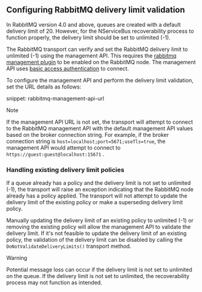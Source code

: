 ## Configuring RabbitMQ delivery limit validation

In RabbitMQ version 4.0 and above, queues are created with a default delivery limit of 20.  However, for the NServiceBus recoverability process to function properly, the delivery limit should be set to unlimited (-1).

The RabbitMQ transport can verify and set the RabbitMQ delivery limit to unlimited (-1) using the management API.  This requires the [rabbitmq management plugin](https://www.rabbitmq.com/docs/management#getting-started) to be enabled on the RabbitMQ node.  The management API uses [basic access authentication](https://en.wikipedia.org/wiki/Basic_access_authentication) to connect.

To configure the management API and perform the delivery limit validation, set the URL details as follows:

snippet: rabbitmq-management-api-url

> [!NOTE]
> If the management API URL is not set, the transport will attempt to connect to the RabbitMQ management API with the default management API values based on the broker connection string.  For example, if the broker connection string is `host=localhost;port=5671;useTls=true`, the management API would attempt to connect to `https://guest:guest@localhost:15671` .

### Handling existing delivery limit policies

If a queue already has a policy and the delivery limit is not set to unlimited (-1), the transport will raise an exception indicating that the RabbitMQ node already has a policy applied.  The transport will not attempt to update the delivery limit of the existing policy or make a superseding delivery limit policy.

Manually updating the delivery limit of an existing policy to unlimited (-1) or removing the existing policy will allow the management API to validate the delivery limit.  If it's not feasible to update the delivery limit of an existing policy, the validation of the delivery limit can be disabled by calling the `DoNotValidateDeliveryLimits()` transport method.

> [!WARNING]
> Potential message loss can occur if the delivery limit is not set to unlimited on the queue.  If the delivery limit is not set to unlimited, the recoverability process may not function as intended.
